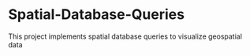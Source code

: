 # Spatial-Database-Queries
This project implements spatial database queries to visualize geospatial data
